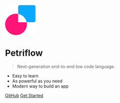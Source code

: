 <img alt="logo" height="100" src="_media/logo.png" width="100"/>

# Petriflow

> Next-generation end-to-end low code language.

- Easy to learn
- As powerful as you need
- Modern way to build an app

[GitHub](https://github.com/netgrif/petriflow)
[Get Started](#Petriflow)